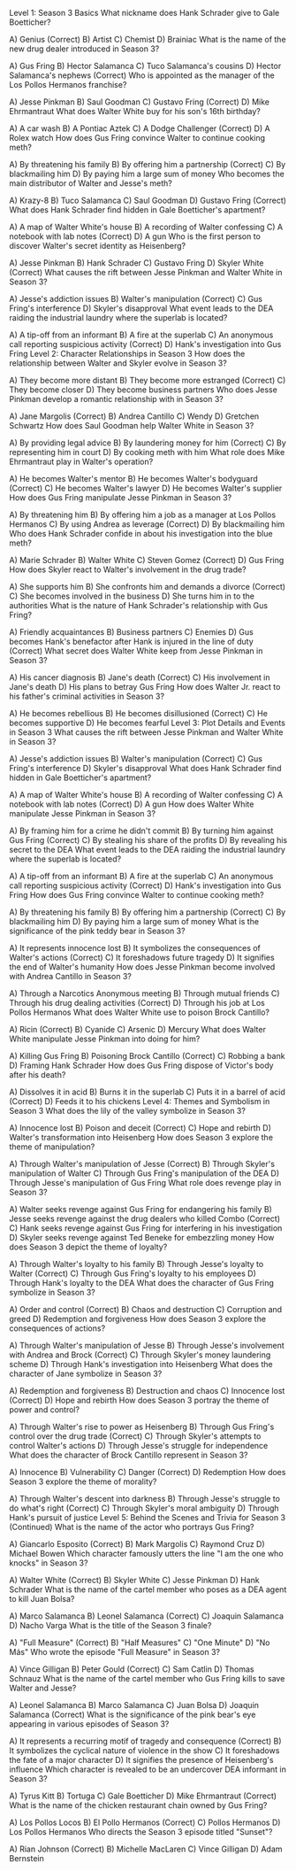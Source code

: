 Level 1: Season 3 Basics
What nickname does Hank Schrader give to Gale Boetticher?

A) Genius (Correct)
B) Artist
C) Chemist
D) Brainiac
What is the name of the new drug dealer introduced in Season 3?

A) Gus Fring
B) Hector Salamanca
C) Tuco Salamanca's cousins
D) Hector Salamanca's nephews (Correct)
Who is appointed as the manager of the Los Pollos Hermanos franchise?

A) Jesse Pinkman
B) Saul Goodman
C) Gustavo Fring (Correct)
D) Mike Ehrmantraut
What does Walter White buy for his son's 16th birthday?

A) A car wash
B) A Pontiac Aztek
C) A Dodge Challenger (Correct)
D) A Rolex watch
How does Gus Fring convince Walter to continue cooking meth?

A) By threatening his family
B) By offering him a partnership (Correct)
C) By blackmailing him
D) By paying him a large sum of money
Who becomes the main distributor of Walter and Jesse's meth?

A) Krazy-8
B) Tuco Salamanca
C) Saul Goodman
D) Gustavo Fring (Correct)
What does Hank Schrader find hidden in Gale Boetticher's apartment?

A) A map of Walter White's house
B) A recording of Walter confessing
C) A notebook with lab notes (Correct)
D) A gun
Who is the first person to discover Walter's secret identity as Heisenberg?

A) Jesse Pinkman
B) Hank Schrader
C) Gustavo Fring
D) Skyler White (Correct)
What causes the rift between Jesse Pinkman and Walter White in Season 3?

A) Jesse's addiction issues
B) Walter's manipulation (Correct)
C) Gus Fring's interference
D) Skyler's disapproval
What event leads to the DEA raiding the industrial laundry where the superlab is located?

A) A tip-off from an informant
B) A fire at the superlab
C) An anonymous call reporting suspicious activity (Correct)
D) Hank's investigation into Gus Fring
Level 2: Character Relationships in Season 3
How does the relationship between Walter and Skyler evolve in Season 3?

A) They become more distant
B) They become more estranged (Correct)
C) They become closer
D) They become business partners
Who does Jesse Pinkman develop a romantic relationship with in Season 3?

A) Jane Margolis (Correct)
B) Andrea Cantillo
C) Wendy
D) Gretchen Schwartz
How does Saul Goodman help Walter White in Season 3?

A) By providing legal advice
B) By laundering money for him (Correct)
C) By representing him in court
D) By cooking meth with him
What role does Mike Ehrmantraut play in Walter's operation?

A) He becomes Walter's mentor
B) He becomes Walter's bodyguard (Correct)
C) He becomes Walter's lawyer
D) He becomes Walter's supplier
How does Gus Fring manipulate Jesse Pinkman in Season 3?

A) By threatening him
B) By offering him a job as a manager at Los Pollos Hermanos
C) By using Andrea as leverage (Correct)
D) By blackmailing him
Who does Hank Schrader confide in about his investigation into the blue meth?

A) Marie Schrader
B) Walter White
C) Steven Gomez (Correct)
D) Gus Fring
How does Skyler react to Walter's involvement in the drug trade?

A) She supports him
B) She confronts him and demands a divorce (Correct)
C) She becomes involved in the business
D) She turns him in to the authorities
What is the nature of Hank Schrader's relationship with Gus Fring?

A) Friendly acquaintances
B) Business partners
C) Enemies
D) Gus becomes Hank's benefactor after Hank is injured in the line of duty (Correct)
What secret does Walter White keep from Jesse Pinkman in Season 3?

A) His cancer diagnosis
B) Jane's death (Correct)
C) His involvement in Jane's death
D) His plans to betray Gus Fring
How does Walter Jr. react to his father's criminal activities in Season 3?

A) He becomes rebellious
B) He becomes disillusioned (Correct)
C) He becomes supportive
D) He becomes fearful
Level 3: Plot Details and Events in Season 3
What causes the rift between Jesse Pinkman and Walter White in Season 3?

A) Jesse's addiction issues
B) Walter's manipulation (Correct)
C) Gus Fring's interference
D) Skyler's disapproval
What does Hank Schrader find hidden in Gale Boetticher's apartment?

A) A map of Walter White's house
B) A recording of Walter confessing
C) A notebook with lab notes (Correct)
D) A gun
How does Walter White manipulate Jesse Pinkman in Season 3?

A) By framing him for a crime he didn't commit
B) By turning him against Gus Fring (Correct)
C) By stealing his share of the profits
D) By revealing his secret to the DEA
What event leads to the DEA raiding the industrial laundry where the superlab is located?

A) A tip-off from an informant
B) A fire at the superlab
C) An anonymous call reporting suspicious activity (Correct)
D) Hank's investigation into Gus Fring
How does Gus Fring convince Walter to continue cooking meth?

A) By threatening his family
B) By offering him a partnership (Correct)
C) By blackmailing him
D) By paying him a large sum of money
What is the significance of the pink teddy bear in Season 3?

A) It represents innocence lost
B) It symbolizes the consequences of Walter's actions (Correct)
C) It foreshadows future tragedy
D) It signifies the end of Walter's humanity
How does Jesse Pinkman become involved with Andrea Cantillo in Season 3?

A) Through a Narcotics Anonymous meeting
B) Through mutual friends
C) Through his drug dealing activities (Correct)
D) Through his job at Los Pollos Hermanos
What does Walter White use to poison Brock Cantillo?

A) Ricin (Correct)
B) Cyanide
C) Arsenic
D) Mercury
What does Walter White manipulate Jesse Pinkman into doing for him?

A) Killing Gus Fring
B) Poisoning Brock Cantillo (Correct)
C) Robbing a bank
D) Framing Hank Schrader
How does Gus Fring dispose of Victor's body after his death?

A) Dissolves it in acid
B) Burns it in the superlab
C) Puts it in a barrel of acid (Correct)
D) Feeds it to his chickens
Level 4: Themes and Symbolism in Season 3
What does the lily of the valley symbolize in Season 3?

A) Innocence lost
B) Poison and deceit (Correct)
C) Hope and rebirth
D) Walter's transformation into Heisenberg
How does Season 3 explore the theme of manipulation?

A) Through Walter's manipulation of Jesse (Correct)
B) Through Skyler's manipulation of Walter
C) Through Gus Fring's manipulation of the DEA
D) Through Jesse's manipulation of Gus Fring
What role does revenge play in Season 3?

A) Walter seeks revenge against Gus Fring for endangering his family
B) Jesse seeks revenge against the drug dealers who killed Combo (Correct)
C) Hank seeks revenge against Gus Fring for interfering in his investigation
D) Skyler seeks revenge against Ted Beneke for embezzling money
How does Season 3 depict the theme of loyalty?

A) Through Walter's loyalty to his family
B) Through Jesse's loyalty to Walter (Correct)
C) Through Gus Fring's loyalty to his employees
D) Through Hank's loyalty to the DEA
What does the character of Gus Fring symbolize in Season 3?

A) Order and control (Correct)
B) Chaos and destruction
C) Corruption and greed
D) Redemption and forgiveness
How does Season 3 explore the consequences of actions?

A) Through Walter's manipulation of Jesse
B) Through Jesse's involvement with Andrea and Brock (Correct)
C) Through Skyler's money laundering scheme
D) Through Hank's investigation into Heisenberg
What does the character of Jane symbolize in Season 3?

A) Redemption and forgiveness
B) Destruction and chaos
C) Innocence lost (Correct)
D) Hope and rebirth
How does Season 3 portray the theme of power and control?

A) Through Walter's rise to power as Heisenberg
B) Through Gus Fring's control over the drug trade (Correct)
C) Through Skyler's attempts to control Walter's actions
D) Through Jesse's struggle for independence
What does the character of Brock Cantillo represent in Season 3?

A) Innocence
B) Vulnerability
C) Danger (Correct)
D) Redemption
How does Season 3 explore the theme of morality?

A) Through Walter's descent into darkness
B) Through Jesse's struggle to do what's right (Correct)
C) Through Skyler's moral ambiguity
D) Through Hank's pursuit of justice
Level 5: Behind the Scenes and Trivia for Season 3 (Continued)
What is the name of the actor who portrays Gus Fring?

A) Giancarlo Esposito (Correct)
B) Mark Margolis
C) Raymond Cruz
D) Michael Bowen
Which character famously utters the line "I am the one who knocks" in Season 3?

A) Walter White (Correct)
B) Skyler White
C) Jesse Pinkman
D) Hank Schrader
What is the name of the cartel member who poses as a DEA agent to kill Juan Bolsa?

A) Marco Salamanca
B) Leonel Salamanca (Correct)
C) Joaquin Salamanca
D) Nacho Varga
What is the title of the Season 3 finale?

A) "Full Measure" (Correct)
B) "Half Measures"
C) "One Minute"
D) "No Más"
Who wrote the episode "Full Measure" in Season 3?

A) Vince Gilligan
B) Peter Gould (Correct)
C) Sam Catlin
D) Thomas Schnauz
What is the name of the cartel member who Gus Fring kills to save Walter and Jesse?

A) Leonel Salamanca
B) Marco Salamanca
C) Juan Bolsa
D) Joaquin Salamanca (Correct)
What is the significance of the pink bear's eye appearing in various episodes of Season 3?

A) It represents a recurring motif of tragedy and consequence (Correct)
B) It symbolizes the cyclical nature of violence in the show
C) It foreshadows the fate of a major character
D) It signifies the presence of Heisenberg's influence
Which character is revealed to be an undercover DEA informant in Season 3?

A) Tyrus Kitt
B) Tortuga
C) Gale Boetticher
D) Mike Ehrmantraut (Correct)
What is the name of the chicken restaurant chain owned by Gus Fring?

A) Los Pollos Locos
B) El Pollo Hermanos (Correct)
C) Pollos Hermanos
D) Los Pollos Hermanos
Who directs the Season 3 episode titled "Sunset"?

A) Rian Johnson (Correct)
B) Michelle MacLaren
C) Vince Gilligan
D) Adam Bernstein